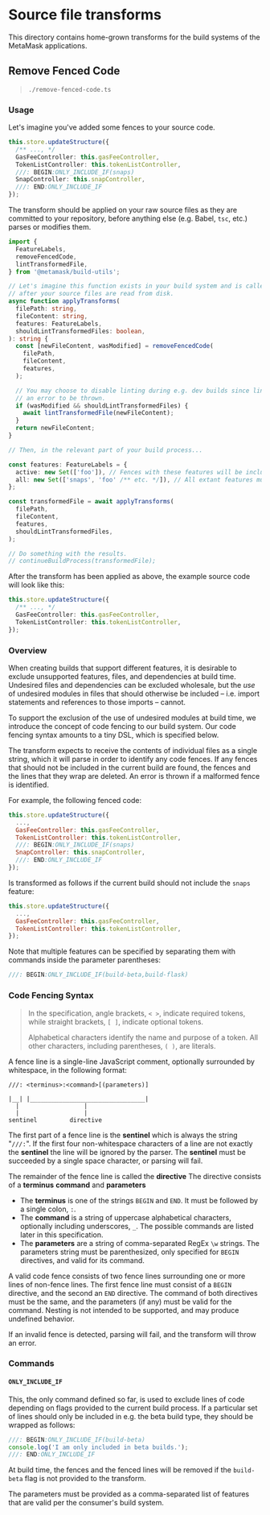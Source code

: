 # Source file transforms

This directory contains home-grown transforms for the build systems of the MetaMask applications.

## Remove Fenced Code

> `./remove-fenced-code.ts`

### Usage

Let's imagine you've added some fences to your source code.

```typescript
this.store.updateStructure({
  /** ..., */
  GasFeeController: this.gasFeeController,
  TokenListController: this.tokenListController,
  ///: BEGIN:ONLY_INCLUDE_IF(snaps)
  SnapController: this.snapController,
  ///: END:ONLY_INCLUDE_IF
});
```

The transform should be applied on your raw source files as they are committed to
your repository, before anything else (e.g. Babel, `tsc`, etc.) parses or modifies them.

```typescript
import {
  FeatureLabels,
  removeFencedCode,
  lintTransformedFile,
} from '@metamask/build-utils';

// Let's imagine this function exists in your build system and is called immediately
// after your source files are read from disk.
async function applyTransforms(
  filePath: string,
  fileContent: string,
  features: FeatureLabels,
  shouldLintTransformedFiles: boolean,
): string {
  const [newFileContent, wasModified] = removeFencedCode(
    filePath,
    fileContent,
    features,
  );

  // You may choose to disable linting during e.g. dev builds since lint failures cause
  // an error to be thrown.
  if (wasModified && shouldLintTransformedFiles) {
    await lintTransformedFile(newFileContent);
  }
  return newFileContent;
}

// Then, in the relevant part of your build process...

const features: FeatureLabels = {
  active: new Set(['foo']), // Fences with these features will be included.
  all: new Set(['snaps', 'foo' /** etc. */]), // All extant features must be listed here.
};

const transformedFile = await applyTransforms(
  filePath,
  fileContent,
  features,
  shouldLintTransformedFiles,
);

// Do something with the results.
// continueBuildProcess(transformedFile);
```

After the transform has been applied as above, the example source code will look like this:

```typescript
this.store.updateStructure({
  /** ..., */
  GasFeeController: this.gasFeeController,
  TokenListController: this.tokenListController,
});
```

### Overview

When creating builds that support different features, it is desirable to exclude
unsupported features, files, and dependencies at build time. Undesired files and
dependencies can be excluded wholesale, but the _use_ of undesired modules in
files that should otherwise be included – i.e. import statements and references
to those imports – cannot.

To support the exclusion of the use of undesired modules at build time, we
introduce the concept of code fencing to our build system. Our code fencing
syntax amounts to a tiny DSL, which is specified below.

The transform expects to receive the contents of individual files as a single string,
which it will parse in order to identify any code fences. If any fences that should not
be included in the current build are found, the fences and the lines that they wrap
are deleted. An error is thrown if a malformed fence is identified.

For example, the following fenced code:

```javascript
this.store.updateStructure({
  ...,
  GasFeeController: this.gasFeeController,
  TokenListController: this.tokenListController,
  ///: BEGIN:ONLY_INCLUDE_IF(snaps)
  SnapController: this.snapController,
  ///: END:ONLY_INCLUDE_IF
});
```

Is transformed as follows if the current build should not include the `snaps` feature:

```javascript
this.store.updateStructure({
  ...,
  GasFeeController: this.gasFeeController,
  TokenListController: this.tokenListController,
});
```

Note that multiple features can be specified by separating them with
commands inside the parameter parentheses:

```javascript
///: BEGIN:ONLY_INCLUDE_IF(build-beta,build-flask)
```

### Code Fencing Syntax

> In the specification, angle brackets, `< >`, indicate required tokens, while
> straight brackets, `[ ]`, indicate optional tokens.
>
> Alphabetical characters identify the name and purpose of a token. All other
> characters, including parentheses, `( )`, are literals.

A fence line is a single-line JavaScript comment, optionally surrounded by
whitespace, in the following format:

```text
///: <terminus>:<command>[(parameters)]

|__| |________________________________|
  |                  |
  |                  |
sentinel         directive
```

The first part of a fence line is the **sentinel** which is always the string
"`///:`". If the first four non-whitespace characters of a line are not exactly the
**sentinel** the line will be ignored by the parser. The **sentinel** must be
succeeded by a single space character, or parsing will fail.

The remainder of the fence line is called the **directive**
The directive consists of a **terminus** **command** and **parameters**

- The **terminus** is one of the strings `BEGIN` and `END`. It must be followed by
  a single colon, `:`.
- The **command** is a string of uppercase alphabetical characters, optionally
  including underscores, `_`. The possible commands are listed later in this
  specification.
- The **parameters** are a string of comma-separated RegEx `\w` strings. The parameters
  string must be parenthesized, only specified for `BEGIN` directives, and valid for its
  command.

A valid code fence consists of two fence lines surrounding one or more lines of
non-fence lines. The first fence line must consist of a `BEGIN` directive, and
the second an `END` directive. The command of both directives must be the same,
and the parameters (if any) must be valid for the command. Nesting is not intended
to be supported, and may produce undefined behavior.

If an invalid fence is detected, parsing will fail, and the transform will throw
an error.

### Commands

#### `ONLY_INCLUDE_IF`

This, the only command defined so far, is used to exclude lines of code depending
on flags provided to the current build process. If a particular set of lines should
only be included in e.g. the beta build type, they should be wrapped as follows:

```javascript
///: BEGIN:ONLY_INCLUDE_IF(build-beta)
console.log('I am only included in beta builds.');
///: END:ONLY_INCLUDE_IF
```

At build time, the fences and the fenced lines will be removed if the `build-beta`
flag is not provided to the transform.

The parameters must be provided as a comma-separated list of features that are
valid per the consumer's build system.
